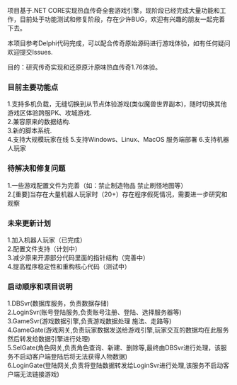 项目基于.NET CORE实现热血传奇全套游戏引擎，现阶段已经完成大量功能和工作，目前处于功能测试和修复阶段，存在少许BUG，欢迎有兴趣的朋友一起完善下去。

本项目参考Delphi代码完成，可以配合传奇原始源码进行游戏体验，如有任何疑问欢迎提交Issues.

目的：研究传奇实现和还原原汁原味热血传奇1.76体验。

### 目前主要功能点
1.支持多机负载，无缝切换到从节点体验游戏(类似魔兽世界副本)，随时切换其他游戏区体验跨服PK、攻城游戏.  
2.兼容原来的数据结构.    
3.新的脚本系统.  
4.支持大规模玩家在线
5.支持Windows、Linux、MacOS 服务端部署
6.支持机器人玩家


### 待解决和修复问题 
1.一些游戏配置文件为完善（如：禁止制造物品 禁止刷怪地图等）  
2.[重要]当存在大量机器人玩家时（20+）存在程序假死情况，需要进一步研究和观察


### 未来更新计划
1.加入机器人玩家（已完成）  
2.配置文件支持（计划中）  
3.减少原来开源部分代码里面的指针结构（完善中）  
4.提高程序稳定性和重构核心代码（测试中）


### 启动顺序和项目说明
1.DBSvr(数据库服务，负责数据存储)  
2.LoginSvr(账号登陆服务,负责账号注册、登陆、选择服务器等)  
3.GameSvr(游戏数据引擎,负责游戏数据处理 施法、走路等)  
4.GameGate(游戏网关,负责玩家数据发送给游戏引擎,玩家交互的数据均在此服务然后转发给数据引擎进行处理)  
5.SelGate(角色网关,负责角色查询、新建、删除等,最终由DBSvr进行处理，该服务不启动客户端登陆后将无法获得人物数据)  
6.LoginGate(登陆网关,负责将登陆数据转发给LoginSvr进行处理,该服务不启动客户端无法链接游戏)